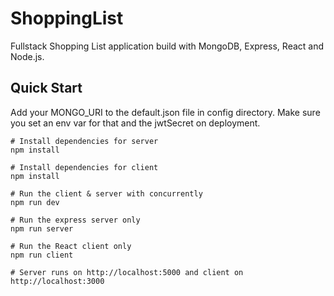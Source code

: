 # ShoppingList
Fullstack Shopping List application build with MongoDB, Express, React and Node.js.

## Quick Start
Add your MONGO_URI to the default.json file in config directory. Make sure you set an env var for that and the jwtSecret on deployment.

```
# Install dependencies for server
npm install

# Install dependencies for client
npm install

# Run the client & server with concurrently
npm run dev

# Run the express server only
npm run server

# Run the React client only
npm run client

# Server runs on http://localhost:5000 and client on http://localhost:3000
```
